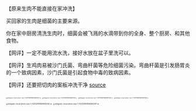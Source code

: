 【原来生肉不能直接在家冲洗】

买回家的生肉是细菌的主要来源。

你在家中厨房清洗生肉时，细菌会被飞溅的水滴带到你的全身、整个厨房、和其他食物。

【网评】一定不能用流水洗，接好水放在盆子里洗可以。

【网评】生鸡肉易被沙门氏菌、弯曲杆菌等危险细菌污染。弯曲杆菌是引发肠胃炎的一个致病因素，沙门氏菌是引起食物中毒的致病因素。

【网评】还要把切肉的案板冲洗干净 [source](https://m.weibo.cn/status/Md2KI85Cn)





<img src="https://kiwi4814-1256211473.cos.ap-nanjing.myqcloud.com//img202211021059625.jpg" alt="telegram-cloud-photo-size-1-5121128191694580344-w" style="zoom:25%;" />

<img src="https://kiwi4814-1256211473.cos.ap-nanjing.myqcloud.com//img202211021100780.jpg" alt="telegram-cloud-photo-size-1-5121128191694580343-y" style="zoom:25%;" />



<img src="https://kiwi4814-1256211473.cos.ap-nanjing.myqcloud.com//img202211021100216.jpg" alt="telegram-cloud-photo-size-1-5121128191694580342-y" style="zoom:25%;" />



<img src="https://kiwi4814-1256211473.cos.ap-nanjing.myqcloud.com//img202211021100666.jpg" alt="telegram-cloud-photo-size-1-5121128191694580346-y" style="zoom:25%;" />

<img src="https://kiwi4814-1256211473.cos.ap-nanjing.myqcloud.com//img202211021100085.jpg" alt="telegram-cloud-photo-size-1-5121128191694580345-w" style="zoom:33%;" />

<img src="https://kiwi4814-1256211473.cos.ap-nanjing.myqcloud.com//img202211021101571.jpg" alt="telegram-cloud-photo-size-1-5121128191694580347-w" style="zoom:33%;" />